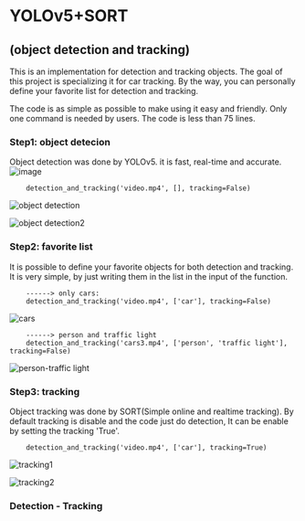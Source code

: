 # YOLOv5+SORT
## (object detection and tracking)
This is an implementation for detection and tracking objects. The goal of this project is specializing it for car tracking. By the way, you can personally define your favorite list for detection and tracking.

The code is as simple as possible to make using it easy and friendly. Only one command is needed by users. The code is less than 75 lines.

### Step1: object detecion
Object detection was done by YOLOv5. it is fast, real-time and accurate.
![image](https://user-images.githubusercontent.com/106428795/187042283-df9c9e66-4da6-489e-8dab-b65d0697019b.png)


        detection_and_tracking('video.mp4', [], tracking=False)

![object detection](https://user-images.githubusercontent.com/106428795/187042998-530f641e-aa91-4018-94c5-42d0537c3b7d.jpg)


![object detection2](https://user-images.githubusercontent.com/106428795/187043394-bd561651-10a1-42d1-b7de-458373bad3b7.jpg)


### Step2: favorite list
It is possible to define your favorite objects for both detection and tracking. It is very simple, by just writing them in the list in the input of the function.

        ------> only cars:
        detection_and_tracking('video.mp4', ['car'], tracking=False)
        
![cars](https://user-images.githubusercontent.com/106428795/187044192-04a2d653-c6de-4642-b5d9-9fae5554351c.jpg)

        ------> person and traffic light
        detection_and_tracking('cars3.mp4', ['person', 'traffic light'], tracking=False)
![person-traffic light](https://user-images.githubusercontent.com/106428795/187044258-9cdd6f06-5e4a-4295-a766-25247db05342.jpg)

### Step3: tracking
Object tracking was done by SORT(Simple online and realtime tracking). By default tracking is disable and the code just do detection, It can be enable by setting the tracking 'True'. 

        detection_and_tracking('video.mp4', ['car'], tracking=True)
        
![tracking1](https://user-images.githubusercontent.com/106428795/187045821-d2fcf5d6-fb59-4bcf-be7a-f7070bceecb1.jpg)


![tracking2](https://user-images.githubusercontent.com/106428795/187045835-becabe32-442f-434f-ba0e-4002dd82e650.jpg)

### Detection - Tracking
